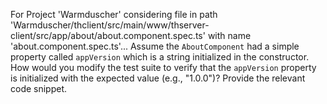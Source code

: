 For Project 'Warmduscher' considering file in path 'Warmduscher/thclient/src/main/www/thserver-client/src/app/about/about.component.spec.ts' with name 'about.component.spec.ts'... 
Assume the `AboutComponent` had a simple property called `appVersion` which is a string initialized in the constructor.  How would you modify the test suite to verify that the `appVersion` property is initialized with the expected value (e.g., "1.0.0")? Provide the relevant code snippet.